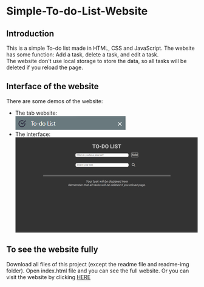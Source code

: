 # Simple-To-do-List-Website

## Introduction
This is a simple To-do list made in HTML, CSS and JavaScript.
The website has some function: Add a task, delete a task, and edit a task.  
The website don't use local storage to store the data, so all tasks will be deleted if you reload the page.

## Interface of the website
There are some demos of the website:  
* The tab website:  
![Tab website image](./readme-img/tab-demo.png)  
* The interface:  
![Interface image](./readme-img/web-interface-demo.png)

## To see the website fully
Download all files of this project (except the readme file and readme-img folder). Open index.html file and you can see the full website. Or you can visit the website by clicking [HERE](https://)

 


